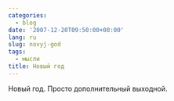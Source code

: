 ```yaml
---
categories:
  - blog
date: '2007-12-20T09:50:00+00:00'
lang: ru
slug: novyj-god
tags:
  - мысли
title: Новый год
---
```




Новый год. Просто дополнительный выходной.